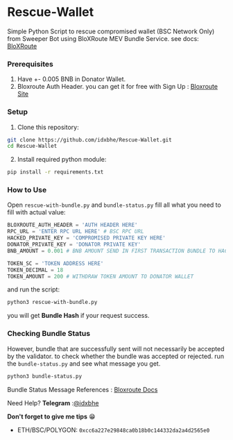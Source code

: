 # Rescue-Wallet
Simple Python Script to rescue compromised wallet (BSC Network Only) from Sweeper Bot using BloXRoute MEV Bundle Service. see docs: [BloXRoute](https://docs.bloxroute.com/apis/mev-solution/bsc-bundle-submission)

### Prerequisites
1. Have +- 0.005 BNB in Donator Wallet.
2. Bloxroute Auth Header. you can get it for free with Sign Up : [Bloxroute Site](https://portal.bloxroute.com/registration)

### Setup

1. Clone this repository:
```bash
git clone https://github.com/idxbhe/Rescue-Wallet.git
cd Rescue-Wallet
```

2. Install required python module:
```bash
pip install -r requirements.txt
```

### How to Use

Open `rescue-with-bundle.py` and `bundle-status.py` fill all what you need to fill with actual value:
```python
BLOXROUTE_AUTH_HEADER = 'AUTH HEADER HERE'
RPC_URL = 'ENTER RPC URL HERE' # BSC RPC URL
HACKED_PRIVATE_KEY = 'COMPROMISED PRIVATE KEY HERE'
DONATOR_PRIVATE_KEY = 'DONATOR PRIVATE KEY'
BNB_AMOUNT = 0.001 # BNB AMOUNT SEND IN FIRST TRANSACTION BUNDLE TO HACKED WALLET

TOKEN_SC = 'TOKEN ADDRESS HERE'
TOKEN_DECIMAL = 18
TOKEN_AMOUNT = 200 # WITHDRAW TOKEN AMOUNT TO DONATOR WALLET
```

and run the script:
```bash
python3 rescue-with-bundle.py
```

you will get **Bundle Hash** if your request success. 

### Checking Bundle Status

However, bundle that are successfully sent will not necessarily be accepted by the validator. to check whether the bundle was accepted or rejected. run the `bundle-status.py` and see what message you get. 
```bash
python3 bundle-status.py
```
Bundle Status Message References : [Bloxroute Docs](https://docs.bloxroute.com/apis/bsc-bundle-trace)




Need Help?
**Telegram** :[@idxbhe](https://t.me/Kingbhe)

**Don't forget to give me tips** :grin: 
- ETH/BSC/POLYGON: `0xcc6a227e29848ca0b18b0c144332da2a4d2565e0`
